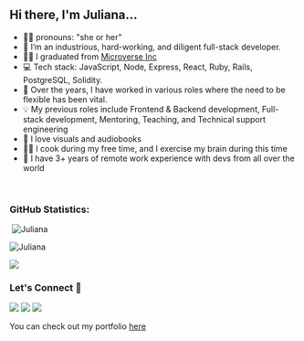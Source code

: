 
## Hi there, I'm Juliana... 
- 👩‍💻 pronouns: "she or her"
- 🔭 I’m an industrious, hard-working, and diligent full-stack developer.
- 👩‍🎓 I graduated from [Microverse Inc](https://github.com/microverseinc)
- :computer: Tech stack: JavaScript, Node, Express, React, Ruby, Rails, PostgreSQL, Solidity.
- 🌱 Over the years, I have worked in various roles where the need to be flexible has been vital.
- 💡 My previous roles include Frontend & Backend development, Full-stack development, Mentoring, Teaching, and Technical support engineering
- :book: I love visuals and audiobooks
- 👩‍🍳 I cook during my free time, and I exercise my brain during this time
- 💪 I have 3+ years of remote work experience with devs from all over the world


<!--START_SECTION:waka-->

<!--END_SECTION:waka-->

<br>

<h3 align="left">GitHub Statistics:</h3>

<p align="left">&nbsp;<img src="https://github-readme-stats.vercel.app/api?username=julie-ify&show_icons=true&theme=vue&locale=en" alt="Juliana" /></p>

<p align="left"><img src="https://github-readme-streak-stats.herokuapp.com/?user=julie-ify&theme=vue" alt="Juliana" /></p>

<p align="left"><img src="https://github-readme-stats.vercel.app/api/top-langs/?username=julie-ify&layout=compact&theme=vue"</p>

<h3 align="left">Let's Connect 🤝</h3>
<div align="left">
<a target="_blank"
href="https://www.linkedin.com/in/e-ifionu/"><img
src="https://img.shields.io/badge/-LinkedIn-0077b5?style=for-the-badge&logo=LinkedIn&logoColor=white"></img></a> <a target="_blank"
href="mailto:julieifionu@gmail.com"><img
src="https://img.shields.io/badge/-Gmail-D14836?style=for-the-badge&logo=Gmail&logoColor=white"></img></a> <a target="_blank"
href="https://twitter.com/juliana_ifionu"><img
src="https://img.shields.io/badge/-Twitter-1DA1F2?style=for-the-badge&logo=Twitter&logoColor=white"></img></a>
<div/>

<p align="left">You can check out my portfolio <a target="_blank" href="https://julianaifionu.com" color="green">here</a></p>
